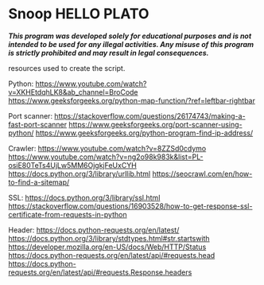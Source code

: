 # Snoop HELLO PLATO

**_This program was developed solely for educational purposes and is not intended to be used for any illegal activities. Any misuse of this program is strictly prohibited and may result in legal consequences._**













































resources used to create the script.

Python:
https://www.youtube.com/watch?v=XKHEtdqhLK8&ab_channel=BroCode
https://www.geeksforgeeks.org/python-map-function/?ref=leftbar-rightbar

Port scanner:
https://stackoverflow.com/questions/26174743/making-a-fast-port-scanner
https://www.geeksforgeeks.org/port-scanner-using-python/
https://www.geeksforgeeks.org/python-program-find-ip-address/

Crawler:
https://www.youtube.com/watch?v=8ZZSd0cdymo
https://www.youtube.com/watch?v=ng2o98k983k&list=PL-osiE80TeTs4UjLw5MM6OjgkjFeUxCYH
https://docs.python.org/3/library/urllib.html
https://seocrawl.com/en/how-to-find-a-sitemap/

SSL:
https://docs.python.org/3/library/ssl.html
https://stackoverflow.com/questions/16903528/how-to-get-response-ssl-certificate-from-requests-in-python

Header:
https://docs.python-requests.org/en/latest/
https://docs.python.org/3/library/stdtypes.html#str.startswith
https://developer.mozilla.org/en-US/docs/Web/HTTP/Status
https://docs.python-requests.org/en/latest/api/#requests.head
https://docs.python-requests.org/en/latest/api/#requests.Response.headers
